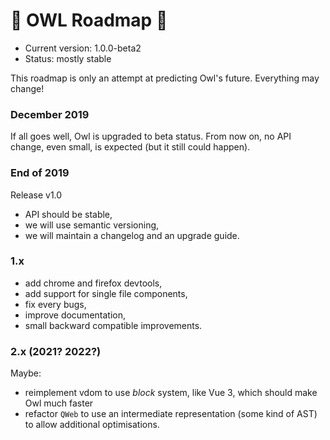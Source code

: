 # 🦉 OWL Roadmap 🦉

- Current version: 1.0.0-beta2
- Status: mostly stable

This roadmap is only an attempt at predicting Owl's future.  Everything may
change!



### December 2019

If all goes well, Owl is upgraded to beta status. From now on, no API change,
even small, is expected (but it still could happen).

### End of 2019

Release v1.0

- API should be stable,
- we will use semantic versioning,
- we will maintain a changelog and an upgrade guide.

### 1.x

- add chrome and firefox devtools,
- add support for single file components,
- fix every bugs,
- improve documentation,
- small backward compatible improvements.

### 2.x (2021? 2022?)

Maybe:

- reimplement vdom to use *block* system, like Vue 3, which should make Owl
  much faster
- refactor `QWeb` to use an intermediate representation (some kind of AST) to
  allow additional optimisations.


